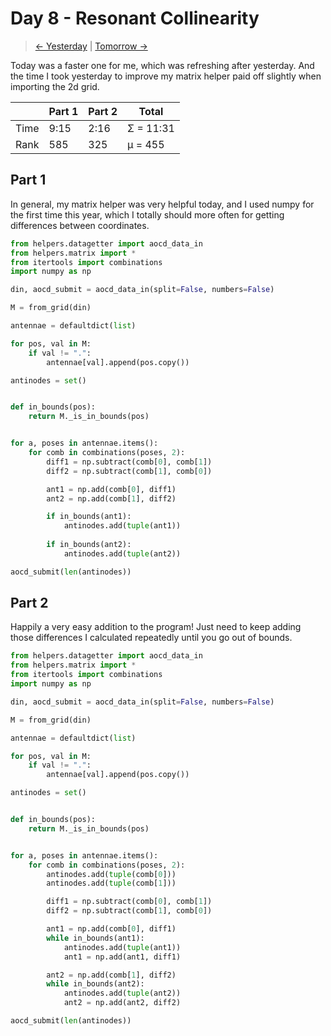 # Day 8 - Resonant Collinearity

> [<- Yesterday](7.md) | [Tomorrow ->](9.md)

Today was a faster one for me, which was refreshing after yesterday. And the time I took yesterday to improve my matrix helper paid off slightly when importing the 2d grid.

|      | Part 1 | Part 2 | Total     |
|------|--------|--------|-----------|
| Time | 9:15   | 2:16   | Σ = 11:31 |
| Rank | 585    | 325    | μ = 455   |

## Part 1

In general, my matrix helper was very helpful today, and I used numpy for the first time this year, which I totally should more often for getting differences between coordinates.

```python
from helpers.datagetter import aocd_data_in
from helpers.matrix import *
from itertools import combinations
import numpy as np

din, aocd_submit = aocd_data_in(split=False, numbers=False)

M = from_grid(din)

antennae = defaultdict(list)

for pos, val in M:
    if val != ".":
        antennae[val].append(pos.copy())

antinodes = set()


def in_bounds(pos):
    return M._is_in_bounds(pos)


for a, poses in antennae.items():
    for comb in combinations(poses, 2):
        diff1 = np.subtract(comb[0], comb[1])
        diff2 = np.subtract(comb[1], comb[0])

        ant1 = np.add(comb[0], diff1)
        ant2 = np.add(comb[1], diff2)

        if in_bounds(ant1):
            antinodes.add(tuple(ant1))
            
        if in_bounds(ant2):
            antinodes.add(tuple(ant2))

aocd_submit(len(antinodes))
```

## Part 2

Happily a very easy addition to the program! Just need to keep adding those differences I calculated repeatedly until you go out of bounds.

```python
from helpers.datagetter import aocd_data_in
from helpers.matrix import *
from itertools import combinations
import numpy as np

din, aocd_submit = aocd_data_in(split=False, numbers=False)

M = from_grid(din)

antennae = defaultdict(list)

for pos, val in M:
    if val != ".":
        antennae[val].append(pos.copy())

antinodes = set()


def in_bounds(pos):
    return M._is_in_bounds(pos)


for a, poses in antennae.items():
    for comb in combinations(poses, 2):
        antinodes.add(tuple(comb[0]))
        antinodes.add(tuple(comb[1]))

        diff1 = np.subtract(comb[0], comb[1])
        diff2 = np.subtract(comb[1], comb[0])

        ant1 = np.add(comb[0], diff1)
        while in_bounds(ant1):
            antinodes.add(tuple(ant1))
            ant1 = np.add(ant1, diff1)

        ant2 = np.add(comb[1], diff2)
        while in_bounds(ant2):
            antinodes.add(tuple(ant2))
            ant2 = np.add(ant2, diff2)

aocd_submit(len(antinodes))
```
